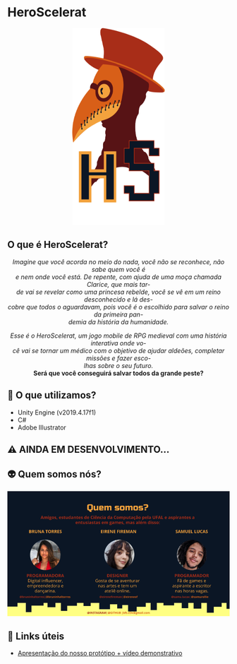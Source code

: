 # HeroScelerat
<p align="center">
  <img width="210" height="446" alt="Logo do projeto" src="./Assets/Sprites/Logo/Logo.png" />
</p>

## O que é HeroScelerat?

<p align="center"><i>Imagine que você acorda no meio do nada, você não se reconhece, não sabe quem você é<br>
e nem onde você está. De repente, com ajuda de uma moça chamada Clarice, que mais tar-<br>
de vai se revelar como uma princesa rebelde, você se vê em um reino desconhecido e lá des-<br>
cobre que todos o aguardavam, pois você é o escolhido para salvar o reino da primeira pan-<br>
demia da história da humanidade.</i></p> 

<p align="center"><i> Esse é o HeroScelerat, um jogo mobile de RPG medieval com uma história interativa onde vo-<br>
cê vai se tornar um médico com o objetivo de ajudar aldeões, completar missões e fazer esco-<br>lhas sobre o seu futuro.</i><br>
<b>Será que você conseguirá salvar todos da grande peste?</b></p> 

## :hammer: O que utilizamos?
- Unity Engine (v2019.4.17f1)
- C#
- Adobe Illustrator

## :warning: AINDA EM DESENVOLVIMENTO...


## :alien: Quem somos nós?
<p align="center">
  <img alt="Quem somos nós: Bruna Torres, Eirene Fireman e Samuel Lucas" src="./Assets/Sprites/Quem somos/Quem_Somos.png" />
</p>


## 🔗 Links úteis
- [Apresentação do nosso protótipo + vídeo demonstrativo](https://docs.google.com/presentation/d/1aPgbfmEM3_DS_FdfsZ7A_COGNskh_c3au71P6gO0qrE/edit#slide=id.gb5e6ca52b8_0_0)

